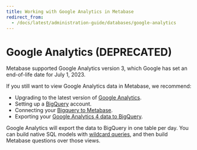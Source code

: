 ```yaml
---
title: Working with Google Analytics in Metabase
redirect_from:
  - /docs/latest/administration-guide/databases/google-analytics
---
```


# Google Analytics (DEPRECATED)

Metabase supported Google Analytics version 3, which Google has set an end-of-life date for July 1, 2023.

If you still want to view Google Analytics data in Metabase, we recommend:

- Upgrading to the latest version of [Google Analytics](https://support.google.com/analytics/answer/10089681?hl=en&ref_topic=12154439,12153943,2986333).
- Setting up a [BigQuery](https://cloud.google.com/bigquery) account.
- Connecting your [Bigquery to Metabase](./bigquery.md).
- Exporting your [Google Analytics 4 data to BigQuery](https://support.google.com/analytics/answer/9358801?hl=en).

Google Analytics will export the data to BigQuery in one table per day. You can build native SQL models with [wildcard queries](https://cloud.google.com/bigquery/docs/querying-wildcard-tables), and then build Metabase questions over those views.